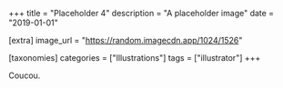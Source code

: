 +++
title = "Placeholder 4"
description = "A placeholder image"
date = "2019-01-01"

[extra]
image_url = "https://random.imagecdn.app/1024/1526"

[taxonomies]
categories = ["Illustrations"]
tags = ["illustrator"]
+++

Coucou.